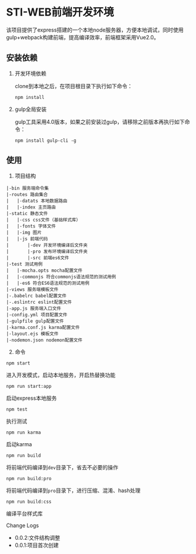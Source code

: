 # STI-WEB前端开发环境

该项目提供了express搭建的一个本地node服务器，方便本地调试，同时使用gulp+webpack构建前端，提高编译效率，前端框架采用Vue2.0。

## 安装依赖

1. 开发环境依赖

	clone到本地之后，在项目根目录下执行如下命令：
	
	```
	npm install
	```
2. gulp全局安装
	
	gulp工具采用4.0版本，如果之前安装过gulp，请移除之前版本再执行如下命令：

	```
	npm install gulp-cli -g
	```

## 使用

1. 项目结构

```
|-bin 服务端命令集
|-routes 路由集合
|	|-datats 本地数据路由
|	|-index 主页路由
|-static 静态文件
|	|-css css文件（基础样式库）
|	|-fonts 字体文件
|	|-img 图片
|	|-js 前端代码
|		|-dev 开发环境编译后文件夹
|		|-pro 发布环境编译后文件夹
|		|-src 前端es6文件
|-test 测试用例
|   |-mocha.opts mocha配置文件
|   |-commonjs 符合commonjs语法规范的测试用例
|   |-es6 符合ES6语法规范的测试用例
|-views 服务端模板文件
|-.babelrc babel配置文件
|-.eslintrc eslint配置文件
|-app.js 服务端入口文件
|-config.yml 项目配置文件
|-gulpfile gulp配置文件
|-karma.conf.js karma配置文件
|-layout.ejs 模板文件
|-nodemon.json nodemon配置文件
```
2. 命令

```
npm start
```
进入开发模式，启动本地服务，开启热替换功能

```
npm run start:app
```
启动express本地服务

```
npm test
```
执行测试

```
npm run karma
```
启动karma

```
npm run build
```
将前端代码编译到`dev`目录下，省去不必要的操作

```
npm run build:pro
```
将前端代码编译到`pro`目录下，进行压缩、混淆、hash处理

```
npm run build:css
```
编译平台样式库

Change Logs

* 0.0.2:文件结构调整
* 0.0.1:项目首次创建

